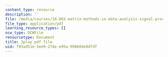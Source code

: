 ```yaml
---
content_type: resource
description: ''
file: /media/courses/18-065-matrix-methods-in-data-analysis-signal-processing-and-machine-learning-spring-2018/f05ad51e5ee027dee95a998604e0dfdf_hwDRfkPSXng.pdf
file_type: application/pdf
learning_resource_types: []
ocw_type: OCWFile
resourcetype: Document
title: 3play pdf file
uid: f05ad51e-5ee0-27de-e95a-998604e0dfdf
---
```

